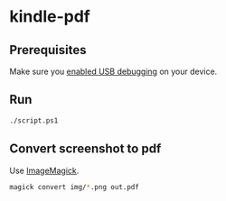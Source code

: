 # kindle-pdf

## Prerequisites

Make sure you [enabled USB debugging](https://developer.android.com/studio/debug/dev-options#enable) on your device.  

## Run

```sh
./script.ps1
```

## Convert screenshot to pdf

Use [ImageMagick](https://imagemagick.org).  

```sh
magick convert img/*.png out.pdf
```
